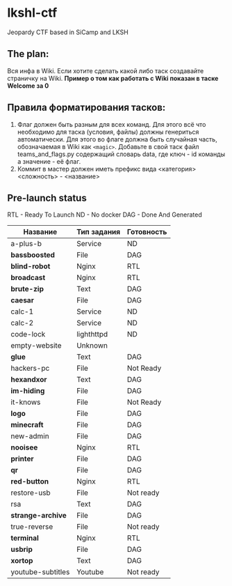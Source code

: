 # lkshl-ctf
Jeopardy CTF based in SiCamp and LKSH

## The plan:
Вся инфа в Wiki. Если хотите сделать какой либо таск создавайте страничку на Wiki. **Пример о том как работать с Wiki показан в таске Welcome за 0**

## Правила форматирования тасков:
1. Флаг должен быть разным для всех команд. Для этого всё что необходимо для таска (условия, файлы) должны генериться автоматически. Для этого во флаге должна быть случайная часть, обозначаемая в Wiki как `<magic>`. Добавьте в свой таск файл teams_and_flags.py содержащий словарь data, где ключ - id команды а значение - её флаг.
2. Коммит в мастер должен иметь префикс вида <категория> <сложность> - <название>


## Pre-launch status

RTL -  Ready To Launch
ND - No docker
DAG - Done And Generated

Название|Тип задания|Готовность
 ------ | --------- | -------- 
a-plus-b | Service | ND
**bassboosted** | File | DAG 
**blind-robot** | Nginx | RTL
**broadcast** | Nginx | RTL
**brute-zip** | Text | DAG
**caesar** | File | DAG
calc-1 | Service | ND
calc-2 | Service | ND
code-lock | lighthttpd | ND
empty-website | Unknown
**glue** | Text | DAG
hackers-pc | File | Not Ready
**hexandxor** | Text | DAG
**im-hiding** | File | DAG
it-knows | File | Not Ready
**logo** | File | DAG
**minecraft** | File | DAG
new-admin | File | DAG
**nooisee** | Nginx | RTL
**printer** | File | DAG
**qr** | File | DAG
**red-button** | Nginx | RTL
restore-usb | File | Not ready
rsa | Text | DAG
**strange-archive** | File | DAG
true-reverse | File | Not ready
**terminal** | Nginx | RTL
**usbrip** | File | DAG
**xortop** | Text | DAG
youtube-subtitles | Youtube | Not ready